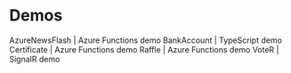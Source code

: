 # Demos

AzureNewsFlash | Azure Functions demo
BankAccount	| TypeScript demo
Certificate	 | Azure Functions demo
Raffle | Azure Functions demo
VoteR	| SignalR demo
